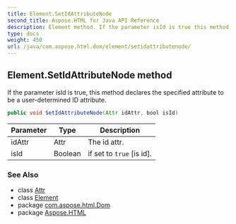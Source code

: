 ```yaml
---
title: Element.SetIdAttributeNode
second_title: Aspose.HTML for Java API Reference
description: Element method. If the parameter isId is true this method declares the specified attribute to be a user-determined ID attribute
type: docs
weight: 450
url: /java/com.aspose.html.dom/element/setidattributenode/
---
```

## Element.SetIdAttributeNode method

If the parameter isId is true, this method declares the specified attribute to be a user-determined ID attribute.

```java
public void SetIdAttributeNode(Attr idAttr, bool isId)
```

| Parameter | Type | Description |
| --- | --- | --- |
| idAttr | Attr | The id attr. |
| isId | Boolean | if set to `true` [is id]. |

### See Also

* class [Attr](../../attr/)
* class [Element](../)
* package [com.aspose.html.Dom](../../element/)
* package [Aspose.HTML](../../../)
